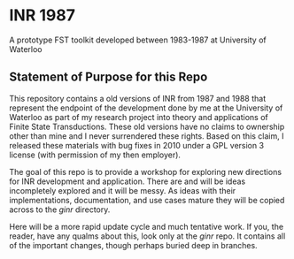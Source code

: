 # INR 1987

A prototype FST toolkit developed between 1983-1987 at University of Waterloo

## Statement of Purpose for this Repo

This repository contains a old versions of INR from 1987 and 1988 that
represent the endpoint of the development done by me at the University
of Waterloo as part of my research project into theory and applications
of Finite State Transductions.
These old versions have no claims to ownership other than mine and I never
surrendered these rights.
Based on this claim, I released these materials with bug fixes in 2010
under a GPL version 3 license (with permission of my then employer).

The goal of this repo is to provide a workshop for exploring new directions
for INR development and application.
There are and will be ideas incompletely explored and it will be messy.
As ideas with their implementations, documentation, and use cases mature
they will be copied across to the *ginr* directory.

Here will be a more rapid update cycle and much tentative work.
If you, the reader, have any qualms about this, look only at the *ginr*
repo.
It contains all of the important changes, though perhaps buried deep in
branches.
